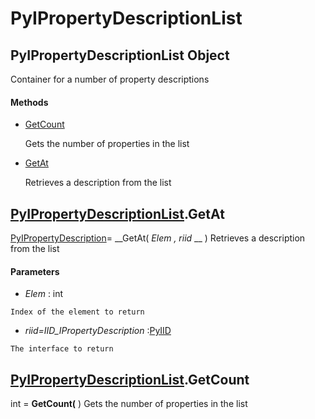 # PyIPropertyDescriptionList

## PyIPropertyDescriptionList Object

Container for a number of property descriptions

#### Methods


  - [GetCount](PyIPropertyDescriptionList.md#pyipropertydescriptionlistgetcount)

    Gets the number of properties in the list&nbsp;

  - [GetAt](PyIPropertyDescriptionList.md#pyipropertydescriptionlistgetat)

    Retrieves a description from the list&nbsp;

## [PyIPropertyDescriptionList](#pyipropertydescriptionlist).GetAt

[PyIPropertyDescription](#pyipropertydescription)= __GetAt( *Elem*  *, riid* __ )
Retrieves a description from the list

#### Parameters


  -  *Elem* : int

    Index of the element to return

  -  *riid=IID_IPropertyDescription* :[PyIID](#pyiid)

    The interface to return

## [PyIPropertyDescriptionList](#pyipropertydescriptionlist).GetCount

int = __GetCount(__ )
Gets the number of properties in the list